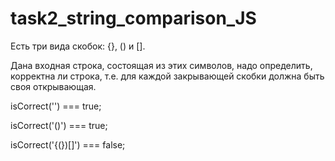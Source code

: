 # task2_string_comparison_JS

Есть три вида скобок: {}, () и [].

Дана входная строка, состоящая из этих символов, надо определить, корректна ли строка, т.е. для каждой закрывающей скобки должна быть своя открывающая.

isCorrect('') === true;

isCorrect('()') === true;

isCorrect('{(})[]') === false;
